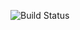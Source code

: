![Build Status](https://github.com/osergeevi4/yamdb_final/.github/workflows/yambd_workflow/badge.svg)
